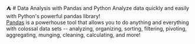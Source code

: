 ⛺️ # Data Analysis with Pandas and Python
Analyze data quickly and easily with Python's powerful pandas library!  
[Pandas]() is a powerhouse tool that allows you to do anything and everything with colossal data sets -- analyzing, organizing, sorting, filtering, pivoting, aggregating, munging, cleaning, calculating, and more! 
